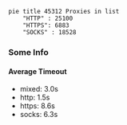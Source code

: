 
```mermaid
pie title 45312 Proxies in list
    "HTTP" : 25100
    "HTTPS": 6883
    "SOCKS" : 18528
```

### Some Info
#### Average Timeout

- mixed: 3.0s
- http: 1.5s
- https: 8.6s
- socks: 6.3s